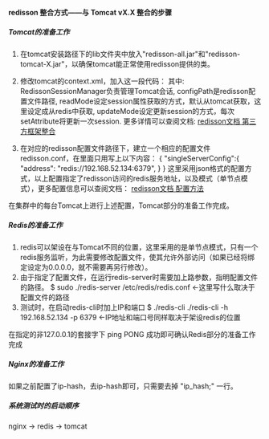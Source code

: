 #### redisson 整合方式——与 Tomcat vX.X 整合的步骤

##### Tomcat的准备工作

1. 在tomcat安装路径下的lib文件夹中放入"redisson-all.jar"和"redisson-tomcat-X.jar"，以确保tomcat能正常使用redisson提供的类。

2. 修改tomcat的context.xml，加入这一段代码：
	<Manager className="org.redisson.tomcat.RedissonSessionManager"
				configPath="${catalina.base}/conf/redisson.conf"
				readMode="REDIS"
				updateMode="DEFAULT" />
	其中:
	RedissonSessionManager负责管理Tomcat会话,
	configPath是redisson配置文件路径,
	readMode设定session属性获取的方式，默认从tomcat获取，这里设定成从redis中获取,
	updateMode设定更新session的方式，每次setAttribute将更新一次session.
	更多详情可以查阅文档:
	[redisson文档 第三方框架整合](https://github.com/redisson/redisson/wiki/14.-%E7%AC%AC%E4%B8%89%E6%96%B9%E6%A1%86%E6%9E%B6%E6%95%B4%E5%90%88)
	
3. 在对应的redisson配置文件路径下，建立一个相应的配置文件redisson.conf，在里面只用写上以下内容：
	{
	"singleServerConfig":{
		"address": "redis://192.168.52.134:6379",
		}
	}
	这里采用json格式的配置方式，以上配置指定了redisson访问的redis服务地址，以及模式（单节点模式），更多配置信息可以查阅文档：
	[redisson文档 配置方法](https://github.com/redisson/redisson/wiki/2.-%E9%85%8D%E7%BD%AE%E6%96%B9%E6%B3%95)

在集群中的每台Tomcat上进行上述配置，Tomcat部分的准备工作完成。

##### Redis的准备工作

1. redis可以架设在与Tomcat不同的位置，这里采用的是单节点模式，只有一个redis服务监听，为此需要修改配置文件，使其允许外部访问（如果已经将绑定设定为0.0.0.0，就不需要再另行修改）。
2. 由于指定了配置文件，在运行redis-server时需要加上路参数，指明配置文件的路径。
	$ sudo ./redis-server /etc/redis/redis.conf  ←这里写什么取决于配置文件的路径
3. 测试时，在启动redis-cli时加上IP和端口
	$ ./redis-cli ./redis-cli -h 192.168.52.134 -p 6379 ←IP地址和端口号同样取决于架设redis的位置

在指定的非127.0.0.1的套接字下 ping PONG 成功即可确认Redis部分的准备工作完成

##### Nginx的准备工作

如果之前配置了ip-hash，去ip-hash即可，只需要去掉 "ip_hash;" 一行。

##### 系统测试时的启动顺序

nginx -> redis -> tomcat
